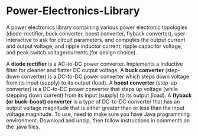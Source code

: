 # Power-Electronics-Library

A power electronics library containing various power electronic topologies (diode-rectifier, buck converter, boost converter, flyback converter), user-interactive to ask for circuit parameters, and computes the output current and output voltage, and ripple inductor current, ripple capacitor voltage, and peak switch voltage/currents (for design choice).

A **diode rectifier** is a AC-to-DC power converter. Implements a inductive filter for cleaner and flatter DC output voltage.
A **buck converter** (step-down converter) is a DC-to-DC power converter which steps down voltage from its input (supply) to its output (load).
A **boost converter** (step-up converter) is a DC-to-DC power converter that steps up voltage (while stepping down current) from its input (supply) to its output (load).
A **flyback (or buck–boost) converter** is a type of DC-to-DC converter that has an output voltage magnitude that is either greater than or less than the input voltage magnitude.
To use, need to make sure you have Java programming environment. Download and unzip, then follow instructions in comments on the .java files.
